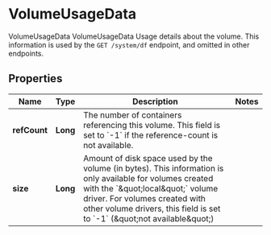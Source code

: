

# VolumeUsageData

VolumeUsageData VolumeUsageData Usage details about the volume. This information is used by the `GET /system/df` endpoint, and omitted in other endpoints.
## Properties

Name | Type | Description | Notes
------------ | ------------- | ------------- | -------------
**refCount** | **Long** | The number of containers referencing this volume. This field is set to &#x60;-1&#x60; if the reference-count is not available. | 
**size** | **Long** | Amount of disk space used by the volume (in bytes). This information is only available for volumes created with the &#x60;\&quot;local\&quot;&#x60; volume driver. For volumes created with other volume drivers, this field is set to &#x60;-1&#x60; (\&quot;not available\&quot;) | 



